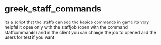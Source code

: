 # greek_staff_commands
its a script that the staffs can see the basics commands in game its very helpful it open only with the staffjob (open with the command staffcommands)
and in the client you can change the job to opened and the users for test if you want 
